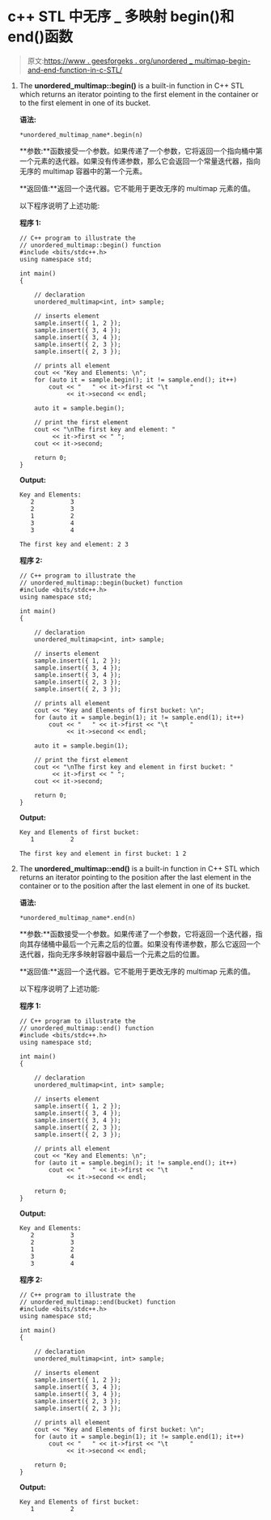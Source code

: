# c++ STL 中无序 _ 多映射 begin()和 end()函数

> 原文:[https://www . geesforgeks . org/unordered _ multimap-begin-and-end-function-in-c-STL/](https://www.geeksforgeeks.org/unordered_multimap-begin-and-end-function-in-c-stl/)

1.  The **unordered_multimap::begin()** is a built-in function in C++ STL which returns an iterator pointing to the first element in the container or to the first element in one of its bucket.

    **语法:**

    ```
    *unordered_multimap_name*.begin(n)
    ```

    **参数:**函数接受一个参数。如果传递了一个参数，它将返回一个指向桶中第一个元素的迭代器。如果没有传递参数，那么它会返回一个常量迭代器，指向无序的 multimap 容器中的第一个元素。

    **返回值:**返回一个迭代器。它不能用于更改无序的 multimap 元素的值。

    以下程序说明了上述功能:

    **程序 1:**

    ```
    // C++ program to illustrate the
    // unordered_multimap::begin() function
    #include <bits/stdc++.h>
    using namespace std;

    int main()
    {

        // declaration
        unordered_multimap<int, int> sample;

        // inserts element
        sample.insert({ 1, 2 });
        sample.insert({ 3, 4 });
        sample.insert({ 3, 4 });
        sample.insert({ 2, 3 });
        sample.insert({ 2, 3 });

        // prints all element
        cout << "Key and Elements: \n";
        for (auto it = sample.begin(); it != sample.end(); it++)
            cout << "   " << it->first << "\t      "
                 << it->second << endl;

        auto it = sample.begin();

        // print the first element
        cout << "\nThe first key and element: "
             << it->first << " ";
        cout << it->second;

        return 0;
    }
    ```

    **Output:**

    ```
    Key and Elements: 
       2          3
       2          3
       1          2
       3          4
       3          4

    The first key and element: 2 3

    ```

    **程序 2:**

    ```
    // C++ program to illustrate the
    // unordered_multimap::begin(bucket) function
    #include <bits/stdc++.h>
    using namespace std;

    int main()
    {

        // declaration
        unordered_multimap<int, int> sample;

        // inserts element
        sample.insert({ 1, 2 });
        sample.insert({ 3, 4 });
        sample.insert({ 3, 4 });
        sample.insert({ 2, 3 });
        sample.insert({ 2, 3 });

        // prints all element
        cout << "Key and Elements of first bucket: \n";
        for (auto it = sample.begin(1); it != sample.end(1); it++)
            cout << "   " << it->first << "\t      "
                 << it->second << endl;

        auto it = sample.begin(1);

        // print the first element
        cout << "\nThe first key and element in first bucket: "
             << it->first << " ";
        cout << it->second;

        return 0;
    }
    ```

    **Output:**

    ```
    Key and Elements of first bucket: 
       1          2

    The first key and element in first bucket: 1 2

    ```

2.  The **unordered_multimap::end()** is a built-in function in C++ STL which returns an iterator pointing to the position after the last element in the container or to the position after the last element in one of its bucket.

    **语法:**

    ```
    *unordered_multimap_name*.end(n)
    ```

    **参数:**函数接受一个参数。如果传递了一个参数，它将返回一个迭代器，指向其存储桶中最后一个元素之后的位置。如果没有传递参数，那么它返回一个迭代器，指向无序多映射容器中最后一个元素之后的位置。

    **返回值:**返回一个迭代器。它不能用于更改无序的 multimap 元素的值。

    以下程序说明了上述功能:

    **程序 1:**

    ```
    // C++ program to illustrate the
    // unordered_multimap::end() function
    #include <bits/stdc++.h>
    using namespace std;

    int main()
    {

        // declaration
        unordered_multimap<int, int> sample;

        // inserts element
        sample.insert({ 1, 2 });
        sample.insert({ 3, 4 });
        sample.insert({ 3, 4 });
        sample.insert({ 2, 3 });
        sample.insert({ 2, 3 });

        // prints all element
        cout << "Key and Elements: \n";
        for (auto it = sample.begin(); it != sample.end(); it++)
            cout << "   " << it->first << "\t      "
                 << it->second << endl;

        return 0;
    }
    ```

    **Output:**

    ```
    Key and Elements: 
       2          3
       2          3
       1          2
       3          4
       3          4

    ```

    **程序 2:**

    ```
    // C++ program to illustrate the
    // unordered_multimap::end(bucket) function
    #include <bits/stdc++.h>
    using namespace std;

    int main()
    {

        // declaration
        unordered_multimap<int, int> sample;

        // inserts element
        sample.insert({ 1, 2 });
        sample.insert({ 3, 4 });
        sample.insert({ 3, 4 });
        sample.insert({ 2, 3 });
        sample.insert({ 2, 3 });

        // prints all element
        cout << "Key and Elements of first bucket: \n";
        for (auto it = sample.begin(1); it != sample.end(1); it++)
            cout << "   " << it->first << "\t      "
                 << it->second << endl;

        return 0;
    }
    ```

    **Output:**

    ```
    Key and Elements of first bucket: 
       1          2

    ```